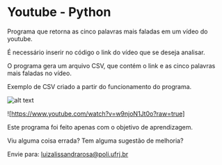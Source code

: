# Youtube - Python

Programa que retorna as cinco palavras mais faladas em um vídeo do youtube.

É necessário inserir no código o link do vídeo que se deseja analisar.

O programa gera um arquivo CSV, que contém o link e as cinco palavras mais faladas no vídeo.

Exemplo de CSV criado a partir do funcionamento do programa.

![alt text](https://github.com/LissandraRodrigues/youtube_python/blob/master/5%20palavras%20mais%20faladas%20no%20v%C3%ADdeo/Example_1.png?raw=true)

![https://www.youtube.com/watch?v=w9njoN1Jt0o?raw=true]

Este programa foi feito apenas com o objetivo de aprendizagem.

Viu alguma coisa errada? Tem alguma sugestão de melhoria?

Envie para: luizalissandrarosa@poli.ufrj.br
